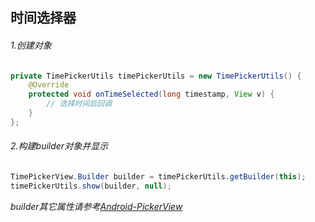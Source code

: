 时间选择器
----
###### 1.创建对象
```java
private TimePickerUtils timePickerUtils = new TimePickerUtils() {
    @Override
    protected void onTimeSelected(long timestamp, View v) {
    	// 选择时间后回调
    }
};
```
###### 2.构建builder对象并显示
```java
TimePickerView.Builder builder = timePickerUtils.getBuilder(this);
timePickerUtils.show(builder, null);
```

*builder其它属性请参考[Android-PickerView](https://github.com/Bigkoo/Android-PickerView)*